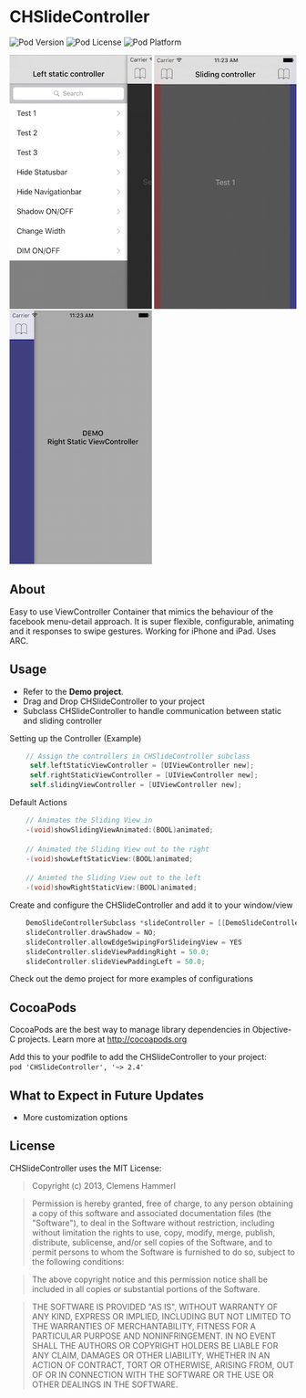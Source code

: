 CHSlideController
=================

![Pod Version](https://img.shields.io/cocoapods/v/CHSlideController.svg?style=flat)
![Pod License](https://img.shields.io/cocoapods/l/CHSlideController.svg?style=flat)
![Pod Platform](https://img.shields.io/cocoapods/p/CHSlideController.svg?style=flat)

![Alt text](Screenshots/sc1.png "Screenshot 1")
![Alt text](Screenshots/sc2.png "Screenshot 2")
![Alt text](Screenshots/sc3.png "Screenshot 3")

About
---------
Easy to use ViewController Container that mimics the behaviour of the facebook menu-detail approach. It is super flexible, configurable, animating and it responses to swipe gestures. Working for iPhone and iPad. Uses ARC.


Usage
---------
- Refer to the **Demo project**.
- Drag and Drop CHSlideController to your project
- Subclass CHSlideController to handle communication between static and sliding controller


Setting up the Controller (Example)

```objective-c
	// Assign the controllers in CHSlideController subclass
     self.leftStaticViewController = [UIViewController new];
     self.rightStaticViewController = [UIViewController new];
     self.slidingViewController = [UIViewController new];
```

Default Actions

```objective-c
	// Animates the Sliding View in
	-(void)showSlidingViewAnimated:(BOOL)animated;

	// Animated the Sliding View out to the right
	-(void)showLeftStaticView:(BOOL)animated;

	// Animted the Sliding View out to the left
	-(void)showRightStaticView:(BOOL)animated;
```

Create and configure the CHSlideController and add it to your window/view

```objective-c
    DemoSlideControllerSubclass *slideController = [[DemoSlideControllerSubclass alloc] init];
	slideController.drawShadow = NO;
	slideController.allowEdgeSwipingForSlideingView = YES
	slideController.slideViewPaddingRight = 50.0;
	slideController.slideViewPaddingLeft = 50.0;
```
Check out the demo project for more examples of configurations

CocoaPods
-------
CocoaPods are the best way to manage library dependencies in Objective-C projects.
Learn more at http://cocoapods.org

Add this to your podfile to add the CHSlideController to your project:<br /> `pod 'CHSlideController', '~> 2.4'`


What to Expect in Future Updates
-----------

+ More customization options


License
--------
CHSlideController uses the MIT License:

>Copyright (c) 2013, Clemens Hammerl

>Permission is hereby granted, free of charge, to any person obtaining a copy of this software and associated documentation files (the "Software"), to deal in the Software without restriction, including without limitation the rights to use, copy, modify, merge, publish, distribute, sublicense, and/or sell copies of the Software, and to permit persons to whom the Software is furnished to do so, subject to the following conditions:

>The above copyright notice and this permission notice shall be included in all copies or substantial portions of the Software.

>THE SOFTWARE IS PROVIDED "AS IS", WITHOUT WARRANTY OF ANY KIND, EXPRESS OR IMPLIED, INCLUDING BUT NOT LIMITED TO THE WARRANTIES OF MERCHANTABILITY, FITNESS FOR A PARTICULAR PURPOSE AND NONINFRINGEMENT. IN NO EVENT SHALL THE AUTHORS OR COPYRIGHT HOLDERS BE LIABLE FOR ANY CLAIM, DAMAGES OR OTHER LIABILITY, WHETHER IN AN ACTION OF CONTRACT, TORT OR OTHERWISE, ARISING FROM, OUT OF OR IN CONNECTION WITH THE SOFTWARE OR THE USE OR OTHER DEALINGS IN THE SOFTWARE.

